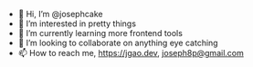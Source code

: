 - 👋 Hi, I’m @josephcake
- 👀 I’m interested in pretty things
- 🌱 I’m currently learning more frontend tools
- 💞️ I’m looking to collaborate on anything eye catching
- 📫 How to reach me, https://jgao.dev, joseph8p@gmail.com

<!---
josephcake/josephcake is a ✨ special ✨ repository because its `README.md` (this file) appears on your GitHub profile.
You can click the Preview link to take a look at your changes.
--->
